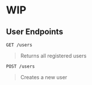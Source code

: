 # WIP

## User Endpoints

`GET /users`
> Returns all registered users

`POST /users`
> Creates a new user
